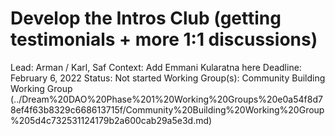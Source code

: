 # Develop the Intros Club (getting testimonials + more 1:1 discussions)

Lead: Arman / Karl, Saf
Context: Add Emmani Kularatna here
Deadline: February 6, 2022
Status: Not started
Working Group(s): Community Building Working Group (../Dream%20DAO%20Phase%201%20Working%20Groups%20e0a54f8d78ef4f63b8329c668613715f/Community%20Building%20Working%20Group%205d4c732531124179b2a600cab29a5e3d.md)